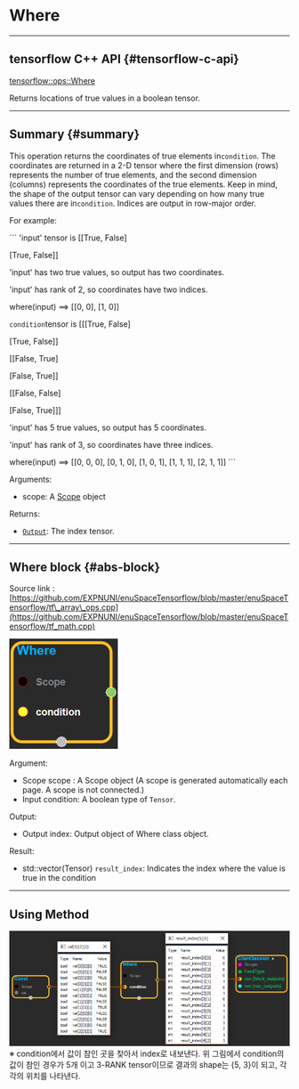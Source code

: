 # Where

---

## tensorflow C++ API {#tensorflow-c-api}

[tensorflow::ops::Where](https://www.tensorflow.org/api_docs/cc/class/tensorflow/ops/where.html)

Returns locations of true values in a boolean tensor.

---

## Summary {#summary}

This operation returns the coordinates of true elements in`condition`. The coordinates are returned in a 2-D tensor where the first dimension \(rows\) represents the number of true elements, and the second dimension \(columns\) represents the coordinates of the true elements. Keep in mind, the shape of the output tensor can vary depending on how many true values there are in`condition`. Indices are output in row-major order.

For example:

\`\`\` 'input' tensor is \[\[True, False\]

\[True, False\]\]

'input' has two true values, so output has two coordinates.

'input' has rank of 2, so coordinates have two indices.

where\(input\) ==&gt; \[\[0, 0\], \[1, 0\]\]

`condition`tensor is \[\[\[True, False\]

\[True, False\]\]

\[\[False, True\]

\[False, True\]\]

\[\[False, False\]

\[False, True\]\]\]

'input' has 5 true values, so output has 5 coordinates.

'input' has rank of 3, so coordinates have three indices.

where\(input\) ==&gt; \[\[0, 0, 0\], \[0, 1, 0\], \[1, 0, 1\], \[1, 1, 1\], \[2, 1, 1\]\] \`\`\`

Arguments:

* scope: A [Scope](https://www.tensorflow.org/api_docs/cc/class/tensorflow/scope.html#classtensorflow_1_1_scope) object

Returns:

* [`Output`](https://www.tensorflow.org/api_docs/cc/class/tensorflow/output.html#classtensorflow_1_1_output): The index tensor.

---

## Where block {#abs-block}

Source link :[https://github.com/EXPNUNI/enuSpaceTensorflow/blob/master/enuSpaceTensorflow/tf\_array\_ops.cpp](https://github.com/EXPNUNI/enuSpaceTensorflow/blob/master/enuSpaceTensorflow/tf_math.cpp)

![](/assets/array_ops/where1.png)

Argument:

* Scope scope : A Scope object \(A scope is generated automatically each page. A scope is not connected.\)
* Input condition: A boolean type of `Tensor`.

Output:

* Output index: Output object of Where class object.

Result:

* std::vector\(Tensor\) `result_index`: Indicates the index where the value is true in the condition

---

## Using Method

![](/assets/array_ops/where2.png)  
※ condition에서 값이 참인 곳을 찾아서 index로 내보낸다. 위 그림에서 condition의 값이 참인 경우가 5개 이고 3-RANK tensor이므로 결과의 shape는 {5, 3}이 되고, 각각의 위치를 나타낸다.

